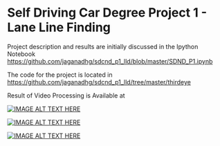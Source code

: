 # Self Driving Car Degree Project 1 - Lane Line Finding

Project description and results are initially discussed in the Ipython Notebook 
https://github.com/jaganadhg/sdcnd_p1_lld/blob/master/SDND_P1.ipynb

The code for the project is located in https://github.com/jaganadhg/sdcnd_p1_lld/tree/master/thirdeye

Result of Video Processing is Available at

[![IMAGE ALT TEXT HERE](https://img.youtube.com/vi/aL_uIito0_4/0.jpg)](https://www.youtube.com/watch?v=aL_uIito0_4)

[![IMAGE ALT TEXT HERE](https://img.youtube.com/vi/Lw47Zfltjro/0.jpg)](https://www.youtube.com/watch?v=Lw47Zfltjro)

[![IMAGE ALT TEXT HERE](https://img.youtube.com/vi/M5zzMs5xLF8/0.jpg)](https://www.youtube.com/watch?v=M5zzMs5xLF8)
